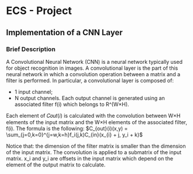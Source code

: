 # ECS - Project
<h2>Implementation of a CNN Layer</h2>
<h3>Brief Description</h3>
<p>
  A Convolutional Neural Network (CNN) is a neural network typically used for object recognition in images. A convolutional layer is the part of this neural network in
  which a convolution operation between a matrix and a filter is performed. In particular, a convolutional layer is composed of:
  <ul>
    <li>1 input channel;</li>
    <li>N output channels. Each output channel is generated using an associated filter f(i) which belongs to R^(W×H).</li>
  </ul>
  Each element of 𝐶𝑜𝑢𝑡(𝑖) is calculated with the convolution between W×H elements of the input matrix and the W×H elements of the associated filter, f(i). The formula is
  the following:
  $C_{out}(i)(x,y) = \sum_{j=0,k=0}^{j=w,k=h}f_i(j,k)C_{in}(x_{i} + j, y_i + k)$
</p>
<p>    
  Notice that: the dimension of the filter matrix is smaller than the dimension of the input matrix. The convolution is applied to a submatrix of the input matrix. x_i
  and y_i are offsets in the input matrix which depend on the element of the output matrix to calculate.
</p>
